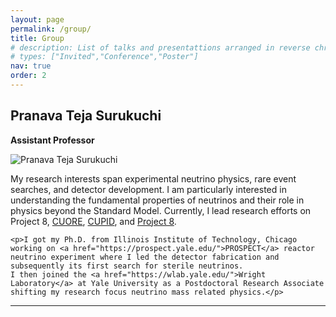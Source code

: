 ```yaml
---
layout: page
permalink: /group/
title: Group
# description: List of talks and presentattions arranged in reverse chronological order
# types: ["Invited","Conference","Poster"]
nav: true
order: 2
---
```




<!-- 
---
layout: self
title: Surukuchi
order: 2
permalink: /surukuchi
nav: true
description: <span class="font-weight-bold"> Assistant Professor of Physics </span> in the <a href="https://www.physicsandastronomy.pitt.edu/">Department of Physics and Astronomy</a> at <a href="https://www.pitt.edu/">University of Pittsburgh</a>.
# Previously a graduate student at <a href="https://www.iit.edu/physics">Illinois Institute of Technology</a>.

profile:
  align: right
  image: Headshot_Yale.jpg
  address: 
    Department of Physics and Astronomy<br>
    417 Allen Hall<br>
    Pittsburgh, PA 15260</p>
--- -->

## Pranava Teja Surukuchi
**Assistant Professor**

<div class="row">
  <div class="col-sm-4">
    <img class="img-fluid rounded z-depth-1" src="{{ site.baseurl }}/assets/img/Headshot_Yale.jpg" alt="Pranava Teja Surukuchi">
  </div>
  <div class="col-sm-8">
    <p>My research interests span experimental neutrino physics, rare event searches, and detector development. I am particularly interested in understanding the fundamental properties of neutrinos and their role in physics beyond the Standard Model. Currently, I lead research efforts on Project 8, <a href="https://cuore.lngs.infn.it/">CUORE</a>, <a href="https://cupid.lngs.infn.it/">CUPID</a>, and <a href="https://www.project8.org/"> Project 8</a>.</p>
    
    <p>I got my Ph.D. from Illinois Institute of Technology, Chicago working on <a href="https://prospect.yale.edu/">PROSPECT</a> reactor neutrino experiment where I led the detector fabrication and subsequently its first search for sterile neutrinos.
    I then joined the <a href="https://wlab.yale.edu/">Wright Laboratory</a> at Yale University as a Postdoctoral Research Associate shifting my research focus neutrino mass related physics.</p>
  </div>
</div>

---
<!-- <div class="row">
  <div class="col-sm-8">
    <p>I got my Ph.D. from Illinois Institute of Technology, Chicago working on <a href="https://prospect.yale.edu/">PROSPECT</a> reactor neutrino experiment where I led the detector fabrication and subsequently its first search for sterile neutrinos.
    I then joined the <a href="https://wlab.yale.edu/">Wright Laboratory</a> at Yale University as a Postdoctoral Research Associate.</p>

    <p>At Yale, I worked on the <a href="https://cuore.lngs.infn.it/">CUORE</a> experiment, a large-scale cryogenic detector searching for neutrinoless double-beta decay. My research focused on detector characterization, data analysis, and background reduction techniques. I also contributed to the development of the next-generation <a href="https://cupid.lngs.infn.it/">CUPID</a> experiment, which aims to achieve even greater sensitivity in the search for this rare nuclear process.</p>

    <p>My research interests span experimental neutrino physics, rare event searches, and detector development. I am particularly interested in understanding the fundamental properties of neutrinos and their role in physics beyond the Standard Model. Currently, I lead research efforts on Project 8, CUORE/CUPID, and other neutrino experiments, while also developing new detector technologies and analysis techniques.</p>
  </div>
  <div class="col-sm-4">
    <img class="img-fluid rounded z-depth-1" src="{{ site.baseurl }}/assets/img/Headshot_Yale.jpg" alt="Pranava Teja Surukuchi">
  </div>
</div> -->
